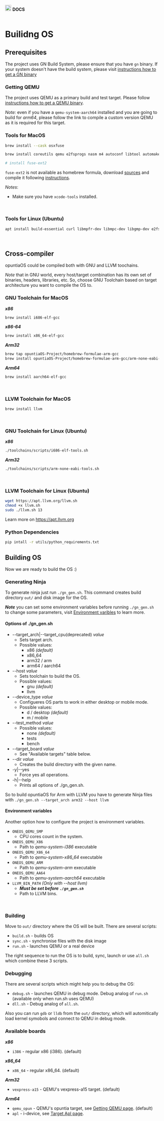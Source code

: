 <img src="https://raw.githubusercontent.com/opuntiaOS-Project/opuntiaOS/master/assets/logo/logo_512.png" width="20"> <b> DOCS</b></br></br>

# Builidng OS

## Prerequisites

The project uses GN Build System, please ensure that you have `gn` binary. If your system doesn't have the build system, please visit [instructions how to get a GN binary](https://github.com/opuntiaOS-Project/opuntiaOS/blob/master/docs/getting_gn.md)

### Getting QEMU

The project uses QEMU as a primary build and test target. Please follow [instructions how to get a QEMU binary](https://github.com/opuntiaOS-Project/opuntiaOS/blob/master/docs/getting_qemu.md).

*Note:* even if you have a `qemu-system-aarch64` installed and you are going to build for *arm64*, please follow the link to compile a custom version QEMU as it is required for this target.

### Tools for MacOS

```bash
brew install --cask osxfuse

brew install coreutils qemu e2fsprogs nasm m4 autoconf libtool automake bash gcc@10 ninja

# install fuse-ext2
```

`fuse-ext2` is not available as homebrew formula, download [sources](https://github.com/alperakcan/fuse-ext2) and compile it following [instructions](https://apple.stackexchange.com/questions/226981/how-do-i-install-fuse-ext2-to-use-with-osxfuse).

*Notes*:

* Make sure you have `xcode-tools` installed.

</br>

### Tools for Linux (Ubuntu)

```bash
apt install build-essential curl libmpfr-dev libmpc-dev libgmp-dev e2fsprogs qemu-system-i386 qemu-utils nasm fuseext2 ninja
```


</br>

## Cross-compiler

opuntiaOS could be compiled both with GNU and LLVM toochains.

*Note* that in GNU world, every host/target combination has its own set of binaries, headers, libraries, etc. So, choose GNU Toolchain based on target architecture you want to compile the OS to.

### GNU Toolchain for MacOS

***x86***

```bash
brew install i686-elf-gcc
```

***x86-64***

```bash
brew install x86_64-elf-gcc
```

***Arm32***

```bash
brew tap opuntiaOS-Project/homebrew-formulae-arm-gcc
brew install opuntiaOS-Project/homebrew-formulae-arm-gcc/arm-none-eabi-gcc
```

***Arm64***

```bash
brew install aarch64-elf-gcc
```

</br>

### LLVM Toolchain for MacOS

```bash
brew install llvm
```

</br>

### GNU Toolchain for Linux (Ubuntu)

***x86***

```bash
./toolchains/scripts/i686-elf-tools.sh
```

***Arm32***

```bash
./toolchains/scripts/arm-none-eabi-tools.sh
```

</br>

### LLVM Toolchain for Linux (Ubuntu)

```bash
wget https://apt.llvm.org/llvm.sh
chmod +x llvm.sh
sudo ./llvm.sh 13
```

Learn more on <https://apt.llvm.org>

### Python Dependencies

```bash
pip intall -r utils/python_requirements.txt
```

## Building OS

Now we are ready to build the OS :)

### Generating Ninja

To generate ninja just run `./gn_gen.sh`. This command creates build directory `out/` and disk image for the OS.

***Note*** you can set some environment variables before running `./gn_gen.sh` to change some parameters, visit [Environment varibles](https://github.com/opuntiaOS-Project/opuntiaOS/blob/master/docs/build.md#environment-variables) to learn more.

#### **Options of ./gn_gen.sh**

* --target_arch|--target_cpu(deprecated) *value*
  * Sets target arch.
  * Possible values:
    * x86 *(default)*
    * x86_64
    * arm32 / arm
    * arm64 / aarch64
* --host *value*
  * Sets toolchain to build the OS.
  * Possible values:
    * gnu *(default)*
    * llvm
* --device_type *value*
  * Configueres OS parts to work in either desktop or mobile mode.
  * Possible values:
    * d / desktop *(default)*
    * m / mobile
* --test_method *value*
  * Possible values:
    * none *(default)*
    * tests
    * bench
* --target_board *value*
  * See "Available targets" table below.
* --dir *value*
  * Creates the build directory with the given name.
* -y|--yes
  * Force yes all operations.
* -h|--help
  * Prints all options of ./gn_gen.sh.

So to build opuntiaOS for Arm with LLVM you have to generate Ninja files with `./gn_gen.sh --target_arch arm32 --host llvm`

#### **Environment variables**

Another option how to configure the project is environment variables.

* `ONEOS_QEMU_SMP`
  * CPU cores count in the system.
* `ONEOS_QEMU_X86`
  * Path to *qemu-system-i386* executable
* `ONEOS_QEMU_X86_64`
  * Path to *qemu-system-x86_64* executable
* `ONEOS_QEMU_ARM`
  * Path to *qemu-system-arm* executable
* `ONEOS_QEMU_AA64`
  * Path to *qemu-system-aarch64* executable
* `LLVM_BIN_PATH`  *(Only with --host llvm)*
  * ***Must be set before `./gn_gen.sh`***
  * Path to LLVM bins.

</br>

### Building

Move to `out/` directory where the OS will be built. There are several scripts:

* `build.sh` - builds OS
* `sync.sh` - synchronise files with the disk image
* `run.sh` - launches QEMU or a real device

The right sequence to run the OS is to build, sync, launch or use `all.sh` which combine these 3 scripts.

### Debugging

There are several scripts which might help you to debug the OS:

* `debug.sh` - launches QEMU in debug mode. Debug analog of `run.sh` (available only when run.sh uses QEMU)
* `dll.sh` - Debug analog of `all.sh`.

Also you can run `gdb` or `lldb` from the `out/` directory, which will automitically load kernel symobols and connect to QEMU in debug mode.

### Available boards

***x86***

* `i386` - regular x86 (i386). (default)

***x86_64***

* `x86_64` - regular x86_64. (default)

***Arm32***

* `vexpress-a15` - QEMU's vexpress-a15 target. (default)


***Arm64***

* `qemu_opun` - QEMU's opuntia target, see [Getting QEMU page](https://github.com/opuntiaOS-Project/opuntiaOS/blob/master/docs/getting_qemu.md). (default)
* `apl` - i-device, see [Target Apl page](https://github.com/opuntiaOS-Project/opuntiaOS/blob/master/docs/target_apl.md).